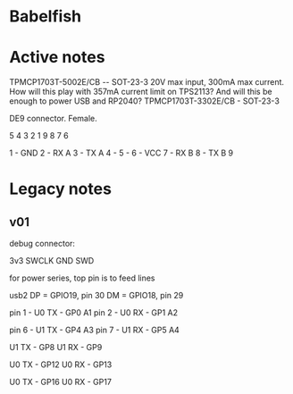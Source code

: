 Babelfish
=========
# Active notes

TPMCP1703T-5002E/CB -- SOT-23-3 20V max input, 300mA max current. How will this play with 357mA current limit on TPS2113? And will this be enough to power USB and RP2040?
TPMCP1703T-3302E/CB - SOT-23-3 


DE9 connector. Female.

5   4   3   2   1
  9   8   7   6

1 - GND
2 - RX A
3 - TX A
4 - 
5 - 
6 - VCC
7 - RX B
8 - TX B
9

# Legacy notes
## v01

debug connector:

3v3 SWCLK GND SWD

for power series, top pin is to feed lines

usb2
DP = GPIO19, pin 30
DM = GPIO18, pin 29


pin 1 - U0 TX  - GP0   A1
pin 2 - U0 RX - GP1   A2

pin 6 - U1 TX - GP4   A3
pin 7 - U1 RX - GP5   A4

U1 TX - GP8
U1 RX - GP9

U0 TX - GP12
U0 RX - GP13

U0 TX - GP16
U0 RX - GP17
